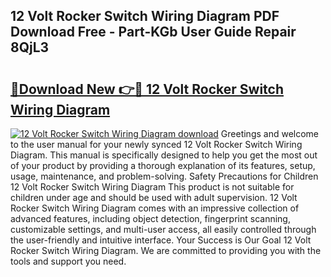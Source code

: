 ## 12 Volt Rocker Switch Wiring Diagram PDF Download Free - Part-KGb User Guide Repair 8QjL3

# <h2><a href="http://dfltqa.blite.top/?on=12+Volt+Rocker+Switch+Wiring+Diagram">🔗Download New 👉🔴 12 Volt Rocker Switch Wiring Diagram</a></h2>

[![12 Volt Rocker Switch Wiring Diagram download](https://i.imgur.com/lujVjoI.png)](http://dfltqa.blite.top/?on=12+Volt+Rocker+Switch+Wiring+Diagram)
Greetings and welcome to the user manual for your newly synced 12 Volt Rocker Switch Wiring Diagram. This manual is specifically designed to help you get the most out of your product by providing a thorough explanation of its features, setup, usage, maintenance, and problem-solving. Safety Precautions for Children 12 Volt Rocker Switch Wiring Diagram This product is not suitable for children under age and should be used with adult supervision. 12 Volt Rocker Switch Wiring Diagram comes with an impressive collection of advanced features, including object detection, fingerprint scanning, customizable settings, and multi-user access, all easily controlled through the user-friendly and intuitive interface. Your Success is Our Goal 12 Volt Rocker Switch Wiring Diagram. We are committed to providing you with the tools and support you need.
